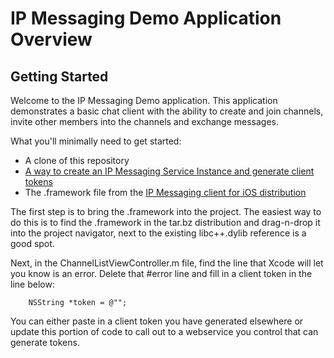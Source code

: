 # IP Messaging Demo Application Overview

## Getting Started

Welcome to the IP Messaging Demo application.  This application demonstrates a basic chat client with the ability to create and join channels, invite other members into the channels and exchange messages.

What you'll minimally need to get started:

- A clone of this repository
- [A way to create an IP Messaging Service Instance and generate client tokens](https://www.twilio.com/docs/ip-messaging/quickstart/js/1-getting-started)
- The .framework file from the [IP Messaging client for iOS distribution](https://www.twilio.com/docs/ip-messaging/sdks)

The first step is to bring the .framework into the project.  The easiest way to do this is to find the .framework in the tar.bz distribution and drag-n-drop it into the project navigator, next to the existing libc++.dylib reference is a good spot.

Next, in the ChannelListViewController.m file, find the line that Xcode will let you know is an error.  Delete that #error line and fill in a client token in the line below:

        NSString *token = @"";

You can either paste in a client token you have generated elsewhere or update this portion of code to call out to a webservice you control that can generate tokens.

